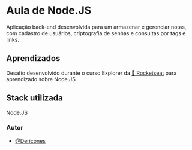 # Aula de Node.JS

Aplicação back-end desenvolvida para um armazenar e gerenciar notas, com cadastro de usuários, criptografia de senhas e consultas por tags e links.


## Aprendizados

Desafio desenvolvido durante o curso Explorer da [🚀 Rocketseat](https://rocketseat.com.br/) para aprendizado sobre Node.JS
## Stack utilizada

Node.JS


### Autor

- [@Dericones](https://www.github.com/dericones)

